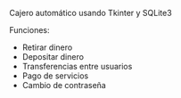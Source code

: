 Cajero automático usando Tkinter y SQLite3

Funciones: 
- Retirar dinero
- Depositar dinero
- Transferencias entre usuarios
- Pago de servicios
- Cambio de contraseña
